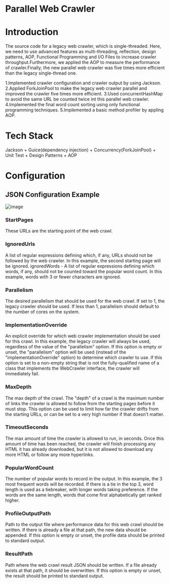 # Parallel Web Crawler

# Introduction
The source code for a legacy web crawler, which is single-threaded. Here, we need to use  advanced features as multi-threading, reflection, design patterns, AOP, Functional Programming and I/O Files to increase crawler throughput.Furthermore, we applied the AOP to measure the performance of  crawler.Finally, the new parallel web crawler was five times more efficient than the legacy single-thread one.

1.Implemented crawler configuration and crawler output by using Jackson.
2.Applied ForkJoinPool to make the legacy web crawler parallel and improved the crawler five times more efficient.
3.Used concurrentHashMap to avoid the same URL be counted twice int this parallel web crawler.
4.Implemented the final word count sorting using only functional programming techniques.
5.Implemented a basic method profiler by appling AOP.

# Tech Stack

Jackson + Guice(dependency injection) + Concurrency(ForkJoinPool) + Unit Test + Design Patterns + AOP

# Configuration

## JSON Configuration Example

![image](https://user-images.githubusercontent.com/90006503/151612321-37675626-97aa-428a-b398-642da372bbbf.png)


### StartPages 
These URLs are the starting point of the web crawl.
### IgnoredUrls 
A list of regular expressions defining which, if any, URLs should not be followed by the web crawler. In this example, the second starting page will be ignored.
ignoredWords - A list of regular expressions defining which words, if any, should not be counted toward the popular word count. In this example, words with 3 or fewer characters are ignored.
### Parallelism 
The desired parallelism that should be used for the web crawl. If set to 1, the legacy crawler should be used. If less than 1, parallelism should default to the number of cores on the system.
### ImplementationOverride 
An explicit override for which web crawler implementation should be used for this crawl. In this example, the legacy crawler will always be used, regardless of the value of the "parallelism" option.
If this option is empty or unset, the "parallelism" option will be used (instead of the "implementationOverride" option) to determine which crawler to use. If this option is set to a non-empty string that is not the fully-qualified name of a class that implements the WebCrawler interface, the crawler will immediately fail.

### MaxDepth 
The max depth of the crawl. The "depth" of a crawl is the maximum number of links the crawler is allowed to follow from the starting pages before it must stop. This option can be used to limit how far the crawler drifts from the starting URLs, or can be set to a very high number if that doesn't matter.

### TimeoutSeconds 
The max amount of time the crawler is allowed to run, in seconds. Once this amount of time has been reached, the crawler will finish processing any HTML it has already downloaded, but it is not allowed to download any more HTML or follow any more hyperlinks.

### PopularWordCount 
The number of popular words to record in the output. In this example, the 3 most frequent words will be recorded. If there is a tie in the top 3, word length is used as a tiebreaker, with longer words taking preference. If the words are the same length, words that come first alphabetically get ranked higher.

### ProfileOutputPath 
Path to the output file where performance data for this web crawl should be written. If there is already a file at that path, the new data should be appended. If this option is empty or unset, the profile data should be printed to standard output.

### ResultPath 
Path where the web crawl result JSON should be written. If a file already exists at that path, it should be overwritten. If this option is empty or unset, the result should be printed to standard output.
